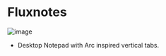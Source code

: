 # Fluxnotes
![image](https://github.com/user-attachments/assets/d6b21fec-95cd-4a63-9042-e123a550ef02)
- Desktop Notepad with Arc inspired vertical tabs.
